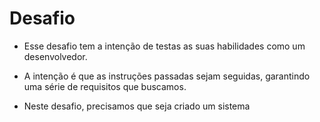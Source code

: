 # Desafio


- Esse desafio tem a intenção de testas as suas habilidades como um desenvolvedor.
- A intenção é que as instruções passadas sejam seguidas, garantindo uma série de requisitos que buscamos.

- Neste desafio, precisamos que seja criado um sistema
